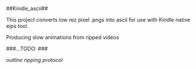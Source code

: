 

##Kindle_ascii##


This project converts low rez pixel .pngs into ascii for use with Kindle native eips tool. 

Producing slow animations from ripped videos



###...TODO: ###

*outline ripping protocol*

